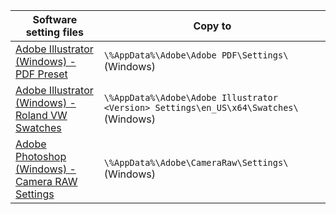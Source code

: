 |Software setting files|Copy to<br>
|---|---|
|[Adobe Illustrator (Windows) - PDF Preset](https://github.com/sergebro/dotfiles/tree/main/adobe-illustrator-pdf-win)|```\%AppData%\Adobe\Adobe PDF\Settings\```(Windows)
|[Adobe Illustrator (Windows) - Roland VW Swatches](https://github.com/sergebro/dotfiles/tree/main/adobe-illustrator-roland-win)|```\%AppData%\Adobe\Adobe Illustrator <Version> Settings\en_US\x64\Swatches\```(Windows)
|[Adobe Photoshop (Windows) - Camera RAW Settings](https://github.com/sergebro/dotfiles/tree/main/adobe-photoshop-acr-win)|```\%AppData%\Adobe\CameraRaw\Settings\```(Windows)